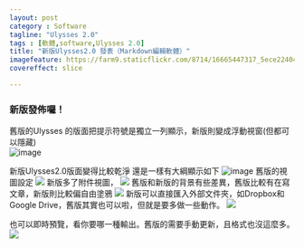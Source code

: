 ```yaml
---
layout: post
category : Software 
tagline: "Ulysses 2.0"
tags : [軟體,software,Ulysses 2.0]
title: "新版Ulysses2.0 發表（Markdown編輯軟體）"
imagefeature: https://farm9.staticflickr.com/8714/16665447317_5ece224043_h.jpg
covereffect: slice

---
```


### 新版發佈囉！
舊版的Ulysses 的版面把提示符號是獨立一列顯示，新版則變成浮動視窗(但都可以隱藏)  
![image](https://farm9.staticflickr.com/8695/16686600199_6f8d271a3b_o.png)

新版Ulysses2.0版面變得比較乾淨
還是一樣有大綱顯示如下
![image](https://farm8.staticflickr.com/7585/16250342904_5fe6bb0d90_o.png)
舊版的視圖設定
![](https://farm8.staticflickr.com/7587/16686669149_c6e57d3c96_o.png)
新版多了附件視圖，
![](https://farm8.staticflickr.com/7651/16665465957_63d174ff4d_o.png)
舊版和新版的背景有些差異，舊版比較有在寫文章，新版則比較偏自由塗鴉
![](https://farm9.staticflickr.com/8620/16686691759_5313bf2221_o.png)
新版可以直接匯入外部文件夾，如Dropbox和Google Drive，舊版其實也可以啦，但就是要多做一些動作。
![](https://farm8.staticflickr.com/7617/16846959906_07226d46f9_o.png)

也可以即時預覽，看你要哪一種輸出。舊版的需要手動更新，且格式也沒這麼多。
![](https://farm9.staticflickr.com/8585/16685548000_9c65e77174_o.png)